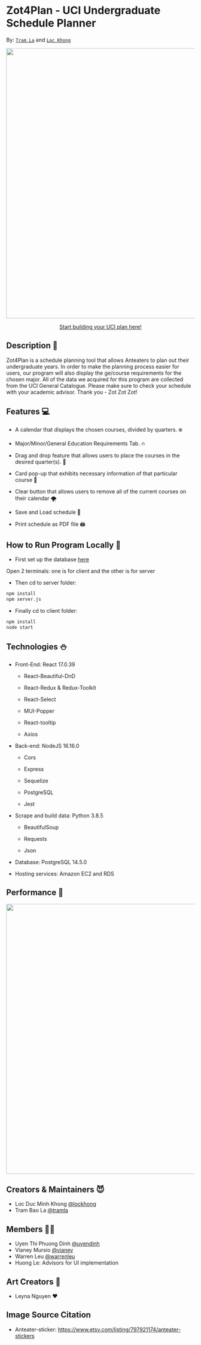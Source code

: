 # **Zot4Plan - UCI Undergraduate Schedule Planner**

By: [`Tram La`](https://www.linkedin.com/in/tram-la-680417200/) and [`Loc Khong`](https://www.linkedin.com/in/lockhong/)

<p align="center">
    <img src="https://user-images.githubusercontent.com/48174888/195689214-5270340e-8351-4bb4-ab3c-dfc8d96aa5ad.png" width="720" />
</p>


<div align="center">

[Start building your UCI plan here!](https://www.zot4plan.com)

</div>


## **Description** 📖

Zot4Plan is a schedule planning tool that allows Anteaters to plan out their undergraduate years. In order to make the planning process easier for users, our program will also display the ge/course requirements for the chosen major. All of the data we acquired for this program are collected from the UCI General Catalogue. Please make sure to check your schedule with your academic advisor. Thank you - Zot Zot Zot!


## **Features** 💻

* A calendar that displays the chosen courses, divided by quarters. ❄️

* Major/Minor/General Education Requirements Tab. 🔥

* Drag and drop feature that allows users to place the courses in the desired quarter(s). 💖

* Card pop-up that exhibits necessary information of that particular course 🍭

* Clear button that allows users to remove all of the current courses on their calendar 🌪️

* Save and Load schedule 🍶
   
* Print schedule as PDF file  🖨️


## **How to Run Program Locally** 🏃

* First set up the database [here](https://github.com/zot4plan/database)

Open 2 terminals: one is for client and the other is for server
* Then cd to server folder: 

```sh
npm install 
npm server.js
```

* Finally cd to client folder: 

```sh
npm install
node start
```

## **Technologies** ⛄

* Front-End: React 17.0.39

    - React-Beautiful-DnD

    - React-Redux & Redux-Toolkit

    - React-Select

    - MUI-Popper

    - React-tooltip

    - Axios 

* Back-end: NodeJS 16.16.0

    - Cors

    - Express

    - Sequelize

    - PostgreSQL
    
    - Jest
    
* Scrape and build data: Python 3.8.5

    - BeautifulSoup

    - Requests

    - Json

* Database: PostgreSQL 14.5.0

* Hosting services: Amazon EC2 and RDS


## **Performance** 🚀

<p align="center">

<img src="https://user-images.githubusercontent.com/48174888/166165232-0a0a871b-cab5-4d87-8b4d-d821d2691860.jpg" width="720"/> 

</p>


## **Creators & Maintainers** 😈

- Loc Duc Minh Khong [@lockhong](https://www.linkedin.com/in/lockhong/)
- Tram Bao La [@tramla](https://www.linkedin.com/in/tram-la-680417200/)


## **Members** 👨‍💻

- Uyen Thi Phuong Dinh [@uyendinh]()
- Vianey Mursio [@vianey]()
- Warren Leu [@warrenleu]()
- Huong Le: Advisors for UI implementation


## **Art Creators** 🎨

- Leyna Nguyen ♥️

## Image Source Citation

- Anteater-sticker: https://www.etsy.com/listing/797921174/anteater-stickers
